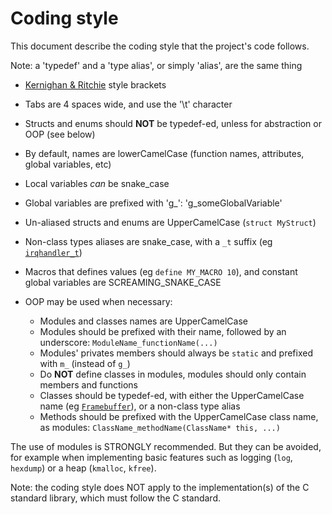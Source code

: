 # Coding style

This document describe the coding style that the project's code follows.

Note: a 'typedef' and a 'type alias', or simply 'alias', are the same thing

- [Kernighan & Ritchie](https://en.wikipedia.org/wiki/Indentation_style#K&R) style brackets
- Tabs are 4 spaces wide, and use the '\t' character
- Structs and enums should **NOT** be typedef-ed, unless for abstraction or OOP (see below)

- By default, names are lowerCamelCase (function names, attributes, global variables, etc)
- Local variables *can* be snake_case
- Global variables are prefixed with 'g_': 'g_someGlobalVariable'
- Un-aliased structs and enums are UpperCamelCase (`struct MyStruct`)
- Non-class types aliases are snake_case, with a `_t` suffix (eg [`irqhandler_t`](../Kernel/IRQ.h))
- Macros that defines values (eg `define MY_MACRO 10`), and constant global variables are SCREAMING_SNAKE_CASE

- OOP may be used when necessary:
  - Modules and classes names are UpperCamelCase
  - Modules should be prefixed with their name, followed by an underscore:
    `ModuleName_functionName(...)`
  - Modules' privates members should always be `static` and prefixed with `m_` (instead of `g_`)
  - Do **NOT** define classes in modules, modules should only contain members and functions
  - Classes should be typedef-ed, with either the UpperCamelCase name
    (eg [`Framebuffer`](../Kernel/Drivers/Graphics/Framebuffer.h)), or a non-class type alias
  - Methods should be prefixed with the UpperCamelCase class name,
    as modules: `ClassName_methodName(ClassName* this, ...)`

The use of modules is STRONGLY recommended. But they can be avoided, for example when implementing
basic features such as logging (`log`, `hexdump`) or a heap (`kmalloc`, `kfree`).

Note: the coding style does NOT apply to the implementation(s) of the C standard library, which
      must follow the C standard.
